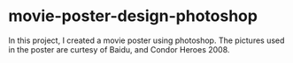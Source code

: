 # movie-poster-design-photoshop
In this project, I created a movie poster using photoshop.
The pictures used in the poster are curtesy of Baidu, and Condor Heroes 2008.
